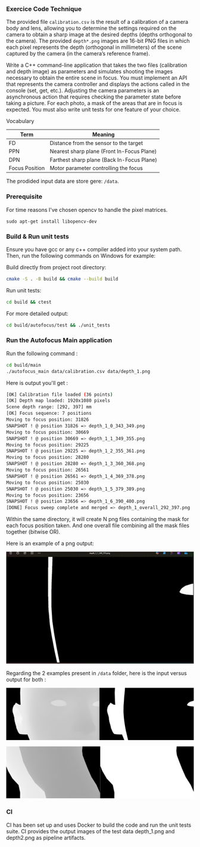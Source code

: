 ### Exercice Code Technique

The provided file `calibration.csv` is the result of a calibration of a camera body and lens, allowing you to determine the settings required on the camera to obtain a sharp image at the desired depths (depths orthogonal to the camera). The provided `depth*.png` images are 16-bit PNG files in which each pixel represents the depth (orthogonal in millimeters) of the scene captured by the camera (in the camera’s reference frame).

Write a C++ command-line application that takes the two files (calibration and depth image) as parameters and simulates shooting the images necessary to obtain the entire scene in focus. You must implement an API that represents the camera controller and displays the actions called in the console (set, get, etc.). Adjusting the camera parameters is an asynchronous action that requires checking the parameter state before taking a picture. For each photo, a mask of the areas that are in focus is expected. You must also write unit tests for one feature of your choice.

Vocabulary

| Term           | Meaning                                    |
|----------------|--------------------------------------------|
| FD             | Distance from the sensor to the target     |
| PPN            | Nearest sharp plane (Front In-Focus Plane) |
| DPN            | Farthest sharp plane (Back In-Focus Plane) |
| Focus Position | Motor parameter controlling the focus      |

The prodided input data are store gere: `/data`.


### Prerequisite
For time reasons I've chosen opencv to handle the pixel matrices. 

```
sudo apt-get install libopencv-dev
```

### Build & Run unit tests

Ensure you have gcc or any c++ compiler added into your system path. Then, run the following commands on Windows for example:

Build directly from project root directory:
```bash
cmake -S . -B build && cmake --build build
```

Run unit tests:
```bash
cd build && ctest
```
For more detailed output:
```bash
cd build/autofocus/test && ./unit_tests
```


### Run the Autofocus Main application

Run the following command :

```bash
cd build/main
./autofocus_main data/calibration.csv data/depth_1.png
```

Here is output you'll get :
```bash
[OK] Calibration file loaded (36 points)
[OK] Depth map loaded: 1920x1080 pixels
Scene depth range: [292, 397] mm
[OK] Focus sequence: 7 positions
Moving to focus position: 31826
SNAPSHOT ! @ position 31826 => depth_1_0_343_349.png
Moving to focus position: 30669
SNAPSHOT ! @ position 30669 => depth_1_1_349_355.png
Moving to focus position: 29225
SNAPSHOT ! @ position 29225 => depth_1_2_355_361.png
Moving to focus position: 28280
SNAPSHOT ! @ position 28280 => depth_1_3_360_368.png
Moving to focus position: 26561
SNAPSHOT ! @ position 26561 => depth_1_4_369_378.png
Moving to focus position: 25030
SNAPSHOT ! @ position 25030 => depth_1_5_379_389.png
Moving to focus position: 23656
SNAPSHOT ! @ position 23656 => depth_1_6_390_400.png
[DONE] Focus sweep complete and merged => depth_1_overall_292_397.png
```

Within the same directory, it will create N png files containing the mask for each focus position taken.
And one overall file combining all the mask files together (bitwise OR).

Here is an example of a png output: 

![Example output](doc/capture.gif)

Regarding the 2 examples present in `/data` folder, here is the input versus output for both :

![Depth1 input output](doc/depth_1_input_output.jpg)

![Depth1 input output](doc/depth_2_input_output.jpg)

### CI

CI has been set up and uses Docker to build the code and run the unit tests suite.
CI provides the output images of the test data depth_1.png and depth2.png as pipeline artifacts.